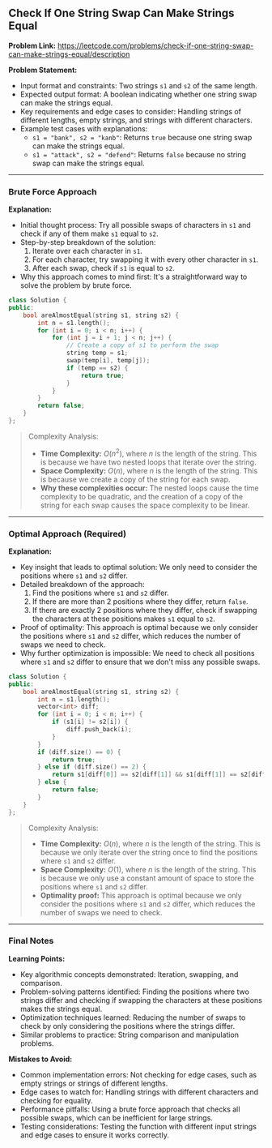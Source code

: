 ## Check If One String Swap Can Make Strings Equal

**Problem Link:** https://leetcode.com/problems/check-if-one-string-swap-can-make-strings-equal/description

**Problem Statement:**
- Input format and constraints: Two strings `s1` and `s2` of the same length.
- Expected output format: A boolean indicating whether one string swap can make the strings equal.
- Key requirements and edge cases to consider: Handling strings of different lengths, empty strings, and strings with different characters.
- Example test cases with explanations:
  - `s1 = "bank", s2 = "kanb"`: Returns `true` because one string swap can make the strings equal.
  - `s1 = "attack", s2 = "defend"`: Returns `false` because no string swap can make the strings equal.

---

### Brute Force Approach

**Explanation:**
- Initial thought process: Try all possible swaps of characters in `s1` and check if any of them make `s1` equal to `s2`.
- Step-by-step breakdown of the solution:
  1. Iterate over each character in `s1`.
  2. For each character, try swapping it with every other character in `s1`.
  3. After each swap, check if `s1` is equal to `s2`.
- Why this approach comes to mind first: It's a straightforward way to solve the problem by brute force.

```cpp
class Solution {
public:
    bool areAlmostEqual(string s1, string s2) {
        int n = s1.length();
        for (int i = 0; i < n; i++) {
            for (int j = i + 1; j < n; j++) {
                // Create a copy of s1 to perform the swap
                string temp = s1;
                swap(temp[i], temp[j]);
                if (temp == s2) {
                    return true;
                }
            }
        }
        return false;
    }
};
```

> Complexity Analysis:
> - **Time Complexity:** $O(n^2)$, where $n$ is the length of the string. This is because we have two nested loops that iterate over the string.
> - **Space Complexity:** $O(n)$, where $n$ is the length of the string. This is because we create a copy of the string for each swap.
> - **Why these complexities occur:** The nested loops cause the time complexity to be quadratic, and the creation of a copy of the string for each swap causes the space complexity to be linear.

---

### Optimal Approach (Required)

**Explanation:**
- Key insight that leads to optimal solution: We only need to consider the positions where `s1` and `s2` differ.
- Detailed breakdown of the approach:
  1. Find the positions where `s1` and `s2` differ.
  2. If there are more than 2 positions where they differ, return `false`.
  3. If there are exactly 2 positions where they differ, check if swapping the characters at these positions makes `s1` equal to `s2`.
- Proof of optimality: This approach is optimal because we only consider the positions where `s1` and `s2` differ, which reduces the number of swaps we need to check.
- Why further optimization is impossible: We need to check all positions where `s1` and `s2` differ to ensure that we don't miss any possible swaps.

```cpp
class Solution {
public:
    bool areAlmostEqual(string s1, string s2) {
        int n = s1.length();
        vector<int> diff;
        for (int i = 0; i < n; i++) {
            if (s1[i] != s2[i]) {
                diff.push_back(i);
            }
        }
        if (diff.size() == 0) {
            return true;
        } else if (diff.size() == 2) {
            return s1[diff[0]] == s2[diff[1]] && s1[diff[1]] == s2[diff[0]];
        } else {
            return false;
        }
    }
};
```

> Complexity Analysis:
> - **Time Complexity:** $O(n)$, where $n$ is the length of the string. This is because we only iterate over the string once to find the positions where `s1` and `s2` differ.
> - **Space Complexity:** $O(1)$, where $n$ is the length of the string. This is because we only use a constant amount of space to store the positions where `s1` and `s2` differ.
> - **Optimality proof:** This approach is optimal because we only consider the positions where `s1` and `s2` differ, which reduces the number of swaps we need to check.

---

### Final Notes

**Learning Points:**
- Key algorithmic concepts demonstrated: Iteration, swapping, and comparison.
- Problem-solving patterns identified: Finding the positions where two strings differ and checking if swapping the characters at these positions makes the strings equal.
- Optimization techniques learned: Reducing the number of swaps to check by only considering the positions where the strings differ.
- Similar problems to practice: String comparison and manipulation problems.

**Mistakes to Avoid:**
- Common implementation errors: Not checking for edge cases, such as empty strings or strings of different lengths.
- Edge cases to watch for: Handling strings with different characters and checking for equality.
- Performance pitfalls: Using a brute force approach that checks all possible swaps, which can be inefficient for large strings.
- Testing considerations: Testing the function with different input strings and edge cases to ensure it works correctly.